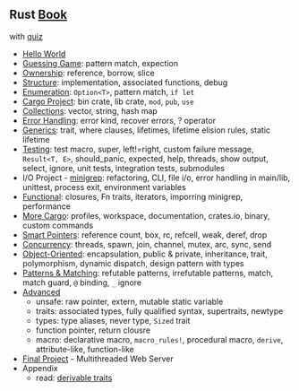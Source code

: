 ## Rust [Book](https://doc.rust-lang.org/book/)

with [quiz](https://rust-book.cs.brown.edu)

- [Hello World](src/helloworld/README.md)
- [Guessing Game](src/learn/guessing_game/README.md): pattern match, expection
- [Ownership](src/learn/ownership/README.md): reference, borrow, slice
- [Structure](src/learn/struct/README.md): implementation, associated functions, debug
- [Enumeration](src/learn/enums/README.md): `Option<T>`, pattern match, `if let`
- [Cargo Project](src/learn/cargo/README.md): bin crate, lib crate, `mod`, `pub`, `use`
- [Collections](src/learn/collections/README.md): vector, string, hash map
- [Error Handling](src/learn/errors/README.md): error kind, recover errors, ? operator
- [Generics](src/learn/generics/README.md): trait, where clauses, lifetimes, lifetime elision rules, static lifetime
- [Testing](src/learn/testing/README.md): test macro, super, left!=right, custom failure message, `Result<T, E>`, should_panic, expected, help, threads, show output, select, ignore, unit tests, integration tests, submodules
- I/O Project - [minigrep](src/learn/minigrep/README.md): refactoring, CLI, file i/o, error handling in main/lib, unittest, process exit, environment variables
- [Functional](src/learn/functional/README.md): closures, Fn traits, iterators, imporring minigrep, performance
- [More Cargo](src/learn/cargo/README.md#more-cargo): profiles, workspace, documentation, crates.io, binary, custom commands
- [Smart Pointers](src/learn/pointer/README.md): reference count, box, rc, refcell, weak, deref, drop
- [Concurrency](src/learn/concurrency/README.md): threads, spawn, join, channel, mutex, arc, sync, send
- [Object-Oriented](src/learn/oop/README.md): encapsulation, public & private, inheritance, trait, polymorphism, dynamic dispatch, design pattern with types
- [Patterns & Matching](src/learn/pattern/README.md): refutable patterns, irrefutable patterns, match, match guard, `@` binding, `_` ignore
- [Advanced](src/learn/advanced/README.md)
  - unsafe: raw pointer, extern, mutable static variable
  - traits: associated types, fully qualified syntax, supertraits, newtype
  - types: type aliases, never type, `Sized` trait
  - function pointer, return clousre
  - macro: declarative macro, `macro_rules!`, procedural macro, `derive`, attribute-like, function-like
- [Final Project](src/learn/final_project/README.md) - Multithreaded Web Server
- Appendix
  - read: [derivable traits](https://doc.rust-lang.org/book/appendix-03-derivable-traits.html)

